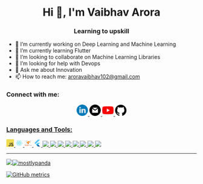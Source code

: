 <h1 align="center">Hi 👋, I'm Vaibhav Arora</h1>
<h3 align="center">Learning to upskill </h3>

- 🔭 I’m currently working on Deep Learning and Machine Learning
- 🌱 I’m currently learning Flutter
- 👯 I’m looking to collaborate on Machine Learning Libraries
- 🤔 I’m looking for help with Devops
- 💬 Ask me about Innovation
- 📫 How to reach me: aroravaibhav102@gmail.com

<h3 align="left">Connect with me:</h3>
<p align="left">
<div class="footer" id="top3">
  <center> 
   <a href="https://www.linkedin.com/in/vaibhav-arora-3005a818a/" class="pics"><img src="root/linkedin.png" height="30vh">  </a>
  <a href="https://mail.google.com/mail/?view=cm&fs=1&tf=1&to=aroravaibhav@gmail.com" class="pics"><img src="root/gmail.png" height="30vh">
  <a href="https://www.youtube.com/c/codefloworg" class="pics"><img src="root/youtube (1).png" height="30vh">
    <a href="https://github.com/vaibhavarora102" class="pics">
    <img src="root/github-logo.png" height="30vh"></center>
  </div>
</p>

<h3 align="left">Languages and Tools:</h3>
<code><img height="20" src="https://raw.githubusercontent.com/github/explore/80688e429a7d4ef2fca1e82350fe8e3517d3494d/topics/javascript/javascript.png"></code>
<code><img height="20" src="https://raw.githubusercontent.com/github/explore/80688e429a7d4ef2fca1e82350fe8e3517d3494d/topics/react/react.png"></code>
<code><img height="20" src="https://raw.githubusercontent.com/github/explore/80688e429a7d4ef2fca1e82350fe8e3517d3494d/topics/tensorflow/tensorflow.png"></code> 
<code><img height="20" src="https://raw.githubusercontent.com/github/explore/80688e429a7d4ef2fca1e82350fe8e3517d3494d/topics/flutter/flutter.png"></code> 
<code><img height="20" src="https://cdn3.iconfinder.com/data/icons/logos-and-brands-adobe/512/267_Python-512.png"></code> 
<code><img height="20" src="https://cdn.iconscout.com/icon/free/png-512/c-programming-569564.png"></code> 
<code><img height="20" src="https://user-images.githubusercontent.com/42747200/46140125-da084900-c26d-11e8-8ea7-c45ae6306309.png"></code>  
<code><img height="20" src="https://e7.pngegg.com/pngimages/840/443/png-clipart-html-5-logo-web-development-html-css3-canvas-element-web-design-w3c-html5-logo-miscellaneous-text-thumbnail.png"></code> 
<code><img height="20" src="https://img.icons8.com/color/452/firebase.png"></code> 
<code><img height="20" src="https://mccarter.gallerycdn.vsassets.io/extensions/mccarter/start-git-bash/1.2.1/1499505567572/Microsoft.VisualStudio.Services.Icons.Default"></code>
<code><img height="20" src="https://cdn.iconscout.com/icon/free/png-256/heroku-225989.png"></code>
<code><img height="20" src="https://cdn.icon-icons.com/icons2/2107/PNG/512/file_type_vscode_icon_130084.png"></code>
<br>
<hr/>


<img align="left" src='https://github-readme-stats.vercel.app/api?username=vaibhavarora102&show_icons=true&theme=radical&count_private=true'/>
</p>
<img align="center" src="https://github-readme-streak-stats.herokuapp.com/?user=vaibhavarora102&count_private=true&theme=radical" alt="mostlypanda" />


![GitHub metrics](https://metrics.lecoq.io/vaibhavarora102)  

